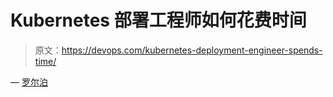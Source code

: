 # Kubernetes 部署工程师如何花费时间

> 原文：<https://devops.com/kubernetes-deployment-engineer-spends-time/>

— [罗尔泊](https://devops.com/author/breselman/)